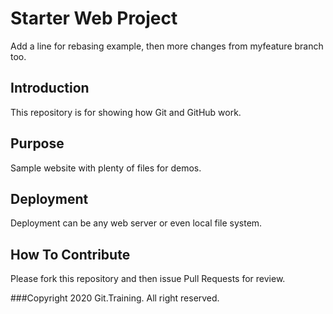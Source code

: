 # Starter Web Project

Add a line for rebasing example, then more changes from myfeature branch too.

## Introduction

This repository is for showing how Git and GitHub work.

## Purpose

Sample website with plenty of files for demos.

## Deployment

Deployment can be any web server or even local file system.

## How To Contribute

Please fork this repository and then issue Pull Requests for review.

###Copyright
2020 Git.Training. All right reserved.